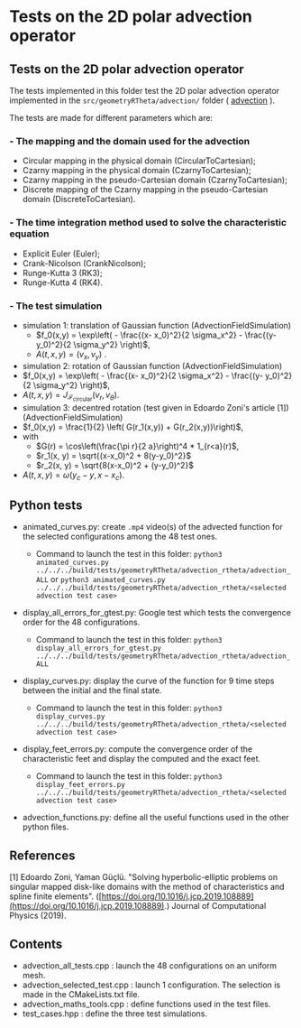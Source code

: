 # Tests on the 2D polar advection operator

## Tests on the 2D polar advection operator

The tests implemented in this folder test the 2D polar advection operator implemented in the `src/geometryRTheta/advection/` folder
( [advection](./../../../src/geometryRTheta/advection/README.md) ).

The tests are made for different parameters which are:

### - The mapping and the domain used for the advection

- Circular mapping in the physical domain (CircularToCartesian);
- Czarny mapping in the physical domain (CzarnyToCartesian);
- Czarny mapping in the pseudo-Cartesian domain (CzarnyToCartesian);
- Discrete mapping of the Czarny mapping in the pseudo-Cartesian domain (DiscreteToCartesian).
  
### - The time integration method used to solve the characteristic equation

- Explicit Euler (Euler);
- Crank-Nicolson (CrankNicolson);
- Runge-Kutta 3 (RK3);
- Runge-Kutta 4 (RK4).
  
### - The test simulation

- simulation 1: translation of Gaussian function (AdvectionFieldSimulation)
  - $`f_0(x,y) = \exp\left( - \frac{(x- x_0)^2}{2 \sigma_x^2} - \frac{(y- y_0)^2}{2 \sigma_y^2} \right)`$,
  - $`A(t, x, y) = (v_x, v_y)`$ .
- simulation 2: rotation of Gaussian function (AdvectionFieldSimulation)
- $`f_0(x,y) = \exp\left( - \frac{(x- x_0)^2}{2 \sigma_x^2} - \frac{(y- y_0)^2}{2 \sigma_y^2} \right)`$,
- $`A(t, x, y) = J_{\mathcal{F}_{\text{circular}}}(v_r, v_\theta)`$.
- simulation 3: decentred rotation (test given in Edoardo Zoni's article [1]) (AdvectionFieldSimulation)
- $`f_0(x,y) = \frac{1}{2} \left( G(r_1(x,y)) + G(r_2(x,y))\right)`$,
- with
  - $`G(r) = \cos\left(\frac{\pi r}{2 a}\right)^4 * 1_{r<a}(r)`$,
  - $`r_1(x, y) = \sqrt{(x-x_0)^2 + 8(y-y_0)^2}`$
  - $`r_2(x, y) = \sqrt{8(x-x_0)^2 + (y-y_0)^2}`$
- $`A(t, x, y) = \omega(y_c - y, x - x_c)`$.

## Python tests

- animated\_curves.py: create `.mp4` video(s) of the advected function for the selected configurations among the 48 test ones.
  - Command to launch the test in this folder: `python3 animated_curves.py ../../../build/tests/geometryRTheta/advection_rtheta/advection_ALL`
 or `python3 animated_curves.py ../../../build/tests/geometryRTheta/advection_rtheta/<selected advection test case>`

- display\_all\_errors\_for\_gtest.py: Google test which tests the convergence order for the 48 configurations.
  - Command to launch the test in this folder: `python3 display_all_errors_for_gtest.py ../../../build/tests/geometryRTheta/advection_rtheta/advection_ALL`

- display\_curves.py: display the curve of the function for 9 time steps between the initial and the final state.  
  - Command to launch the test in this folder: `python3 display_curves.py ../../../build/tests/geometryRTheta/advection_rtheta/<selected advection test case>`

- display\_feet\_errors.py: compute the convergence order of the characteristic feet and display the computed and the exact feet.
  - Command to launch the test in this folder: `python3 display_feet_errors.py ../../../build/tests/geometryRTheta/advection_rtheta/<selected advection test case>`

- advection\_functions.py: define all the useful functions used in the other python files.

## References

[1] Edoardo Zoni, Yaman Güçlü. "Solving hyperbolic-elliptic problems on singular mapped
disk-like domains with the method of characteristics and spline finite elements".
([https://doi.org/10.1016/j.jcp.2019.108889](https://doi.org/10.1016/j.jcp.2019.108889).)
Journal of Computational Physics (2019).

## Contents

- advection\_all\_tests.cpp : launch the 48 configurations on an uniform mesh.
- advection\_selected\_test.cpp : launch 1 configuration. The selection is made in the CMakeLists.txt file.
- advection\_maths\_tools.cpp : define functions used in the test files.
- test\_cases.hpp : define the three test simulations.
